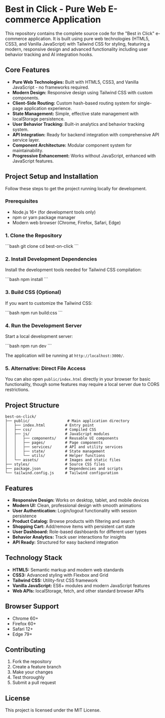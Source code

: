# Best in Click - Pure Web E-commerce Application

This repository contains the complete source code for the "Best in Click" e-commerce application. It is built using pure web technologies (HTML5, CSS3, and Vanilla JavaScript) with Tailwind CSS for styling, featuring a modern, responsive design and advanced functionality including user behavior tracking and AI integration hooks.

## Core Features

- **Pure Web Technologies:** Built with HTML5, CSS3, and Vanilla JavaScript - no frameworks required.
- **Modern Design:** Responsive design using Tailwind CSS with custom components.
- **Client-Side Routing:** Custom hash-based routing system for single-page application experience.
- **State Management:** Simple, effective state management with localStorage persistence.
- **User Behavior Tracking:** Built-in analytics and behavior tracking system.
- **API Integration:** Ready for backend integration with comprehensive API service layer.
- **Component Architecture:** Modular component system for maintainability.
- **Progressive Enhancement:** Works without JavaScript, enhanced with JavaScript features.

## Project Setup and Installation

Follow these steps to get the project running locally for development.

### Prerequisites

- Node.js 16+ (for development tools only)
- npm or yarn package manager
- Modern web browser (Chrome, Firefox, Safari, Edge)

### 1. Clone the Repository

\`\`\`bash
git clone <your-repository-url>
cd best-on-click
\`\`\`

### 2. Install Development Dependencies

Install the development tools needed for Tailwind CSS compilation:

\`\`\`bash
npm install
\`\`\`

### 3. Build CSS (Optional)

If you want to customize the Tailwind CSS:

\`\`\`bash
npm run build:css
\`\`\`

### 4. Run the Development Server

Start a local development server:

\`\`\`bash
npm run dev
\`\`\`

The application will be running at `http://localhost:3000/`.

### 5. Alternative: Direct File Access

You can also open `public/index.html` directly in your browser for basic functionality, though some features may require a local server due to CORS restrictions.

## Project Structure

```
best-on-click/
├── public/                 # Main application directory
│   ├── index.html         # Entry point
│   ├── css/               # Compiled CSS
│   ├── js/                # JavaScript modules
│   │   ├── components/    # Reusable UI components
│   │   ├── pages/         # Page components
│   │   ├── services/      # API and utility services
│   │   ├── state/         # State management
│   │   └── utils/         # Helper functions
│   └── assets/            # Images and static files
├── styles/                # Source CSS files
├── package.json           # Dependencies and scripts
└── tailwind.config.js     # Tailwind configuration
```

## Features

- **Responsive Design:** Works on desktop, tablet, and mobile devices
- **Modern UI:** Clean, professional design with smooth animations
- **User Authentication:** Login/logout functionality with session persistence
- **Product Catalog:** Browse products with filtering and search
- **Shopping Cart:** Add/remove items with persistent cart state
- **User Dashboard:** Role-based dashboards for different user types
- **Behavior Analytics:** Track user interactions for insights
- **API Ready:** Structured for easy backend integration

## Technology Stack

- **HTML5:** Semantic markup and modern web standards
- **CSS3:** Advanced styling with Flexbox and Grid
- **Tailwind CSS:** Utility-first CSS framework
- **Vanilla JavaScript:** ES6+ modules and modern JavaScript features
- **Web APIs:** localStorage, fetch, and other standard browser APIs

## Browser Support

- Chrome 60+
- Firefox 60+
- Safari 12+
- Edge 79+

## Contributing

1. Fork the repository
2. Create a feature branch
3. Make your changes
4. Test thoroughly
5. Submit a pull request

## License

This project is licensed under the MIT License.
